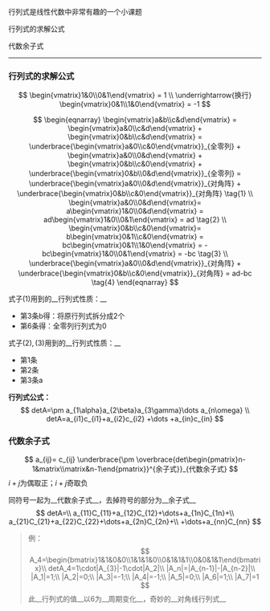 行列式是线性代数中非常有趣的一个小课题

行列式的求解公式

代数余子式

---

### 行列式的求解公式


$$
\begin{vmatrix}1&0\\0&1\end{vmatrix} = 1 \\
\underrightarrow{换行}
\begin{vmatrix}0&1\\1&0\end{vmatrix} = -1
$$

$$
\begin{eqnarray}
	\begin{vmatrix}a&b\\c&d\end{vmatrix} = 
	\begin{vmatrix}a&0\\c&d\end{vmatrix} +
	\begin{vmatrix}0&b\\c&d\end{vmatrix} = 
	\underbrace{\begin{vmatrix}a&0\\c&0\end{vmatrix}}_{全零列} +
	\begin{vmatrix}a&0\\0&d\end{vmatrix} +
	\begin{vmatrix}0&b\\c&0\end{vmatrix} +
	\underbrace{\begin{vmatrix}0&b\\0&d\end{vmatrix}}_{全零列} = 
	\underbrace{\begin{vmatrix}a&0\\0&d\end{vmatrix}}_{对角阵} +
	\underbrace{\begin{vmatrix}0&b\\c&0\end{vmatrix}}_{对角阵} \tag{1} \\
	\begin{vmatrix}a&0\\0&d\end{vmatrix}=
	a\begin{vmatrix}1&0\\0&d\end{vmatrix} = 
	ad\begin{vmatrix}1&0\\0&1\end{vmatrix} = 
	ad \tag{2} \\
	\begin{vmatrix}0&b\\c&0\end{vmatrix}=
	b\begin{vmatrix}0&1\\c&0\end{vmatrix} = 
	bc\begin{vmatrix}0&1\\1&0\end{vmatrix} = 
	-bc\begin{vmatrix}1&0\\0&1\end{vmatrix} = 
	-bc \tag{3} \\
	\underbrace{\begin{vmatrix}a&0\\0&d\end{vmatrix}}_{对角阵} +
	\underbrace{\begin{vmatrix}0&b\\c&0\end{vmatrix}}_{对角阵} = 
	ad-bc \tag{4}	
\end{eqnarray}
$$

式子$(1)$用到的__行列式性质：__

- 第3条b得：将原行列式拆分成2个
- 第6条得：全零列行列式为0

式子$(2),(3)$用到的__行列式性质：__ 

- 第1条
- 第2条
- 第3条a

 

__行列式公式：__ 
$$
detA=\pm a_{1\alpha}a_{2\beta}a_{3\gamma}\dots a_{n\omega} \\
detA=a_{i1}c_{i1}+a_{i2}c_{i2} +\dots +a_{in}c_{in}
$$


### 代数余子式


$$
a_{ij}= c_{ij} \underbrace{\pm \overbrace{det\begin{pmatrix}n-1&matrix\\matrix&n-1\end{pmatrix}}^{余子式}}_{代数余子式}
$$
$i+j$为偶取正；$i+j$奇取负

同符号一起为__代数余子式__，去掉符号的部分为__余子式__ 
$$
detA=\\
	a_{11}C_{11}+a_{12}C_{12}+\dots+a_{1n}C_{1n}+\\
	a_{21}C_{21}+a_{22}C_{22}+\dots+a_{2n}C_{2n}+\\
	+\dots+a_{nn}C_{nn}
$$


> 例：
> $$
> A_4=\begin{bmatrix}1&1&0&0\\1&1&1&0\\0&1&1&1\\0&0&1&1\end{bmatrix}\\
> detA_4=1\cdot|A_{3}|-1\cdot|A_2|\\
> |A_n|=|A_{n-1}|-|A_{n-2}|\\
> |A_1|=1;\\
> |A_2|=0;\\
> |A_3|=-1;\\
> |A_4|=-1;\\
> |A_5|=0;\\
> |A_6|=1;\\
> |A_7|=1
> $$
> 此__行列式的值__以6为__周期变化__，奇妙的__对角线行列式__ 
>
>
